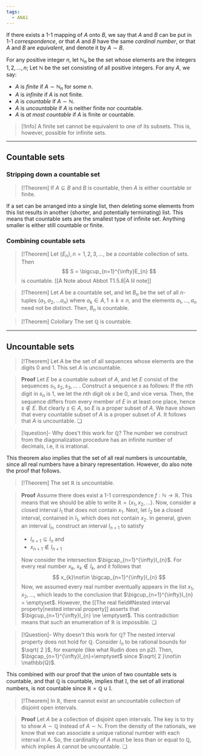 ```yaml
---
tags:
  - ANA1
---
```


If there exists a 1-1 mapping of $A$ onto $B$, we say that $A$ and $B$ can be put in 1-1 *correspondence*, or that $A$ and $B$ have the same *cardinal number*, or that $A$ and $B$ are *equivalent*, and denote it by $A\sim B$. 

For any positive integer $n$, let $\mathbb{N}_{n}$ be the set whose elements are the integers $1,2,\dots,n$; Let $\mathbb{N}$ be the set consisting of all positive integers. For any $A$, we say:
- $A$ is *finite* if $A\sim \mathbb{N}_{n}$ for some $n$.
- $A$ is *infinite* if $A$ is not finite.
- $A$ is *countable* if $A\sim \mathbb{N}$.
- $A$ is *uncountable* if $A$ is neither finite nor countable.
- $A$ is *at most countable* if $A$ is finite or countable.

>[!Info]
>A finite set cannot be equivalent to one of its subsets. This is, however, possible for infinite sets.

---
## Countable sets

### Stripping down a countable set

>[!Theorem]
>If $A\subseteq B$ and $B$ is countable, then $A$ is either countable or finite.

If a set can be arranged into a single list, then deleting some elements from this list results in another (shorter, and potentially terminating) list. This means that countable sets are the smallest type of infinite set. Anything smaller is either still countable or finite.
### Combining countable sets

>[!Theorem]
>Let $\{ E_{n} \}, n = 1,2,3,\dots$, be a countable collection of sets. Then 
>$$ 
>S = \bigcup_{n=1}^{\infty}E_{n}
>$$
>is countable.
>[[A Note about Abbot T1.5.8|A lil note]]

>[!Theorem]
>Let $A$ be a countable set, and let $B_{n}$ be the set of all $n$-tuples $(a_{1}, a_{2}, \dots a_{n})$ where $a_{k}\in A, 1\le k\le n$, and the elements $a_{1}, \dots, a_{n}$ need not be distinct. Then, $B_{n}$ is countable.

>[!Theorem] Colollary
>The set $\mathbb{Q}$ is countable.

---
## Uncountable sets

>[!Theorem]
>Let $A$ be the set of all sequences whose elements are the digits 0 and 1. This set $A$ is uncountable.

>**Proof**
>Let $E$ be a countable subset of $A$, and let $E$ consist of the sequences $s_{1}, s_{2}, s_{3}, \dots$ . Construct a sequence $s$ as follows: If the $n$th digit in $s_{n}$ is 1, we let the $n$th digit ok $s$ be 0, and vice versa. Then, the sequence differs from every member of $E$ in at least one place, hence $s\not\in E$. But clearly $s\in A$, so $E$ is a proper subset of $A$. 
>We have shown that every countable subset of $A$ is a proper subset of $A$. It follows that $A$ is uncountable. ❏

>[!question]- Why does't this work for $\mathbb{Q}$?
>The number we construct from the diagonalization procedure has an infinite number of decimals, i.e, it is irrational.

This theorem also implies that the set of all real numbers is uncountable, since all real numbers have a binary representation. However, do also note the proof that follows.

>[!Theorem]
>The set $\mathbb{R}$ is uncountable.

>**Proof**
>Assume there does exist a 1-1 correspondence $f:\mathbb{N}\to \mathbb{R}$. This means that we should be able to write $\mathbb{R} = \{ x_{1},x_{2},\dots \}$.
>Now, consider a closed interval $I_{1}$ that does not contain $x_{1}$. Next, let $I_2$ be a closed interval, contained in $I_{1}$, which does not contain $x_{2}$. In general, given an interval $I_{n}$, construct an interval $I_{n+1}$ to satisfy
>- $I_{n+1}\subseteq I_{n}$ and
>- $x_{n+1} \not\in I_{n+1}$
>
>Now consider the intersection $\bigcap_{n=1}^{\infty}I_{n}$. For every real number $x_{k}$, $x_{k}\not\in I_{k}$, and it follows that 
>$$
>x_{k}\not\in \bigcap_{n=1}^{\infty}I_{n}
>$$
>Now, we assumed every real number eventually appears in the list $x_{1}, x_{2}, \dots$, which leads to the conclusion that $\bigcup_{n=1}^{\infty}I_{n} = \emptyset$. However, the [[The real field#Nested interval property|nested interval property]] asserts that $\bigcup_{n=1}^{\infty}I_{n} \ne \emptyset$. This contradiction means that such an enumeration of $\mathbb{R}$ is impossible. ❏

>[!Question]- Why doesn't this work for $\mathbb{Q}$?
>The nested interval property does not hold for $\mathbb{Q}$. Consider $I_{n}$ to be rational bounds for $\sqrt{ 2 }$, for example (like what Rudin does on p2). Then, $\bigcap_{n=1}^{\infty}I_{n}=\emptyset$ since $\sqrt{ 2 }\not\in \mathbb{Q}$.

This combined with our proof that the union of two countable sets is countable, and that $\mathbb{Q}$ is countable, implies that $\mathbb{I}$, the set of all irrational numbers, is not countable since $\mathbb{R}=\mathbb{Q}\cup \mathbb{I}$.

>[!Theorem]
>In $\mathbb{R}$, there cannot exist an uncountable collection of disjoint open intervals. 

>**Proof** 
>Let $A$ be a collection of disjoint open intervals. The key is to try to show $A\sim \mathbb{Q}$ instead of $A\sim \mathbb{N}$. From the density of the rationals, we know that we can associate a unique rational number with each interval in $A$. So, the cardinality of $A$ must be less than or equal to $\mathbb{Q}$, which implies $A$ cannot be uncountable. ❏
